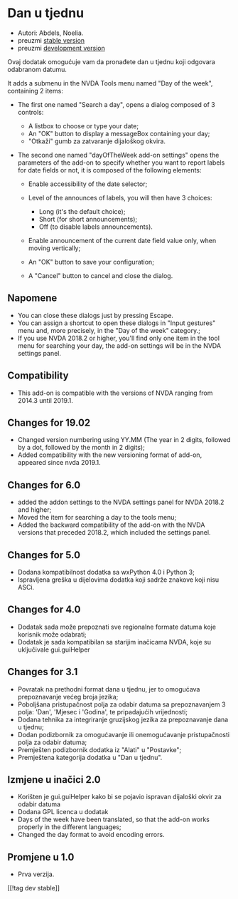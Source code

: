 # Dan u tjednu #

* Autori: Abdels, Noelia.
* preuzmi [stable version][1]
* preuzmi [development version][2]

Ovaj dodatak omogućuje vam da pronađete dan u tjednu koji odgovara odabranom
datumu.

It adds a submenu in the NVDA Tools menu named "Day of the week", containing
2 items:

* The first one named "Search a day", opens a dialog composed of 3 controls:

    * A listbox to choose or type your date;
    * An "OK" button to display a messageBox containing your day;
    * "Otkaži" gumb za zatvaranje dijaloškog okvira.

* The second one named "dayOfTheWeek add-on settings" opens the parameters
  of the add-on to specify whether you want to report labels for date fields
  or not, it is composed of the following elements:

    * Enable accessibility of the date selector;
    * Level of the announces of labels, you will then have 3 choices:

        * Long (it's the default choice);
        * Short (for short announcements);
        * Off (to disable labels announcements).

    * Enable announcement of the current date field value only, when moving
      vertically;
    * An "OK" button to save your configuration;
    * A "Cancel" button to cancel and close the dialog.

## Napomene ##

* You can close these dialogs just by pressing Escape.
* You can assign a shortcut to open these dialogs in "Input gestures" menu
  and, more precisely, in the "Day of the week" category.;
* If you use NVDA 2018.2 or higher, you'll find only one item in the tool
  menu for searching your day, the add-on settings will be in the NVDA
  settings panel.

## Compatibility ##

* This add-on is compatible with the versions of NVDA ranging from 2014.3
  until 2019.1.

## Changes for 19.02 ##

* Changed version numbering using YY.MM (The year in 2 digits, followed by a
  dot, followed by the month in 2 digits);
* Added compatibility with the new versioning format of add-on, appeared
  since nvda 2019.1.

## Changes for 6.0 ##

* added the addon settings to the NVDA settings panel for NVDA 2018.2 and
  higher;
* Moved the item for searching a day to the tools menu;
* Added the backward compatibility of the add-on with the NVDA versions that
  preceded 2018.2, which included the settings panel.

## Changes for 5.0 ##

* Dodana kompatibilnost dodatka sa wxPython 4.0 i Python 3;
* Ispravljena greška u dijelovima dodatka koji sadrže znakove koji nisu
  ASCi.

## Changes for 4.0 ##

* Dodatak sada može prepoznati sve regionalne formate datuma koje korisnik
  može odabrati;
* Dodatak je sada kompatibilan sa starijim inačicama NVDA, koje su
  uključivale gui.guiHelper

## Changes for 3.1 ##

* Povratak na prethodni format dana u tjednu, jer to omogućava prepoznavanje
  većeg broja jezika;
* Poboljšana pristupačnost polja za odabir datuma sa prepoznavanjem 3 polja:
  'Dan', 'Mjesec i 'Godina', te pripadajućih vrijednosti;
* Dodana tehnika za integriranje gruzijskog jezika za prepoznavanje dana u
  tjednu;
* Dodan podizbornik za omogućavanje ili onemogućavanje pristupačnosti polja
  za odabir datuma;
* Premješten podizbornik dodatka iz "Alati" u "Postavke";
* Premještena kategorija dodatka u "Dan u tjednu".

## Izmjene u inačici 2.0 ##

* Korišten je gui.guiHelper kako bi se pojavio ispravan dijaloški okvir za
  odabir datuma
* Dodana GPL licenca u dodatak
* Days of the week have been translated, so that the add-on works properly
  in the different languages;
* Changed the day format to avoid encoding errors.

## Promjene u 1.0 ##

* Prva verzija.

[[!tag dev stable]]

[1]: https://addons.nvda-project.org/files/get.php?file=dw

[2]: https://addons.nvda-project.org/files/get.php?file=dw-dev

